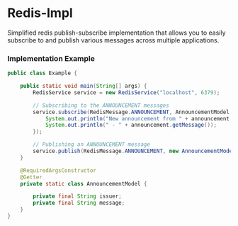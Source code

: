 # Redis-Impl
Simplified redis publish-subscribe implementation that allows you to easily subscribe to and publish various messages across multiple applications.

### Implementation Example
```java
public class Example {

    public static void main(String[] args) {
        RedisService service = new RedisService("localhost", 6379);

        // Subscribing to the ANNOUNCEMENT messages
        service.subscribe(RedisMessage.ANNOUNCEMENT, AnnouncementModel.class, announcement -> {
            System.out.println("New announcement from " + announcement.getIssuer() + '!');
            System.out.println(" - " + announcement.getMessage());
        });

        // Publishing an ANNOUNCEMENT message
        service.publish(RedisMessage.ANNOUNCEMENT, new AnnouncementModel("valentino", "Hello World"));
    }

    @RequiredArgsConstructor
    @Getter
    private static class AnnouncementModel {

        private final String issuer;
        private final String message;
    }
}
```
